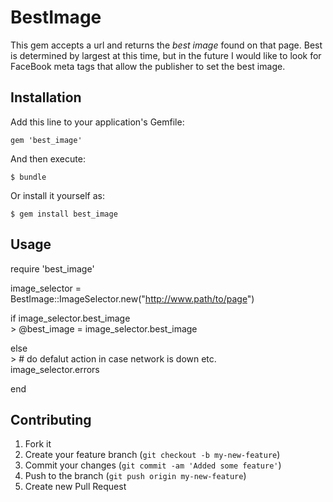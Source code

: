 # BestImage

This gem accepts a url and returns the *best image* found on that page.  Best is determined by largest at this time, but in the future I would like to look for FaceBook meta tags that allow the publisher to set the best image.

## Installation

Add this line to your application's Gemfile:

    gem 'best_image'

And then execute:

    $ bundle

Or install it yourself as:

    $ gem install best_image

## Usage
  require 'best_image'

  image_selector = BestImage::ImageSelector.new("http://www.path/to/page")
  
  if image_selector.best_image   
    > @best_image = image_selector.best_image
       
  else   
    > # do defalut action in case network is down etc.   
    image_selector.errors   
    
  end
    
## Contributing

1. Fork it
2. Create your feature branch (`git checkout -b my-new-feature`)
3. Commit your changes (`git commit -am 'Added some feature'`)
4. Push to the branch (`git push origin my-new-feature`)
5. Create new Pull Request
